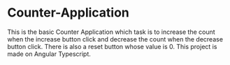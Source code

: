 # Counter-Application
This is the basic Counter Application which task is to increase the count when the increase button click and decrease the count when the decrease button click. There is also a reset button whose value is 0.  This project is made on Angular Typescript.
